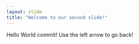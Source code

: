 ```yaml
---
layout: slide
title: "Welcome to our second slide!"
---
```

Hello World commit!
Use the left arrow to go back!
